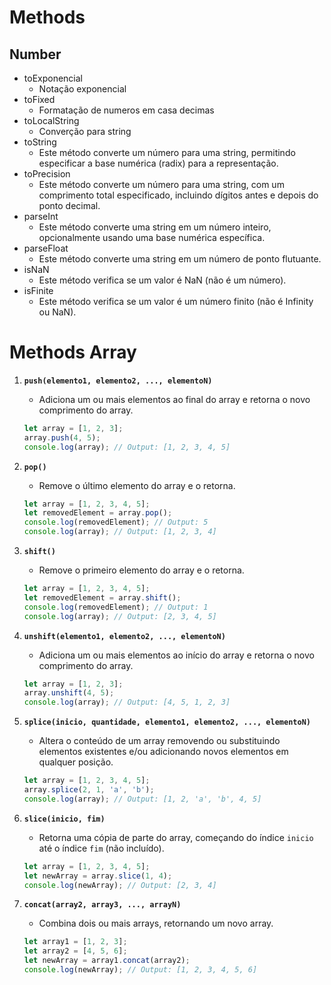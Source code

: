 # Methods

## Number
- toExponencial
    - Notação exponencial
- toFixed
    - Formatação de numeros em casa decimas
- toLocalString
    - Converção para string
- toString
    - Este método converte um número para uma string, permitindo especificar a base numérica (radix) para a representação.
- toPrecision
    - Este método converte um número para uma string, com um comprimento total especificado, incluindo dígitos antes e depois do ponto decimal.
- parseInt
    - Este método converte uma string em um número inteiro, opcionalmente usando uma base numérica específica.
- parseFloat
    - Este método converte uma string em um número de ponto flutuante.
- isNaN
    - Este método verifica se um valor é NaN (não é um número).
- isFinite
    - Este método verifica se um valor é um número finito (não é Infinity ou NaN).

# Methods Array

1. **`push(elemento1, elemento2, ..., elementoN)`**
   - Adiciona um ou mais elementos ao final do array e retorna o novo comprimento do array.

   ```javascript
   let array = [1, 2, 3];
   array.push(4, 5);
   console.log(array); // Output: [1, 2, 3, 4, 5]
   ```

2. **`pop()`**
   - Remove o último elemento do array e o retorna.

   ```javascript
   let array = [1, 2, 3, 4, 5];
   let removedElement = array.pop();
   console.log(removedElement); // Output: 5
   console.log(array); // Output: [1, 2, 3, 4]
   ```

3. **`shift()`**
   - Remove o primeiro elemento do array e o retorna.

   ```javascript
   let array = [1, 2, 3, 4, 5];
   let removedElement = array.shift();
   console.log(removedElement); // Output: 1
   console.log(array); // Output: [2, 3, 4, 5]
   ```

4. **`unshift(elemento1, elemento2, ..., elementoN)`**
   - Adiciona um ou mais elementos ao início do array e retorna o novo comprimento do array.

   ```javascript
   let array = [1, 2, 3];
   array.unshift(4, 5);
   console.log(array); // Output: [4, 5, 1, 2, 3]
   ```

5. **`splice(inicio, quantidade, elemento1, elemento2, ..., elementoN)`**
   - Altera o conteúdo de um array removendo ou substituindo elementos existentes e/ou adicionando novos elementos em qualquer posição.

   ```javascript
   let array = [1, 2, 3, 4, 5];
   array.splice(2, 1, 'a', 'b');
   console.log(array); // Output: [1, 2, 'a', 'b', 4, 5]
   ```

6. **`slice(inicio, fim)`**
   - Retorna uma cópia de parte do array, começando do índice `inicio` até o índice `fim` (não incluído).

   ```javascript
   let array = [1, 2, 3, 4, 5];
   let newArray = array.slice(1, 4);
   console.log(newArray); // Output: [2, 3, 4]
   ```

7. **`concat(array2, array3, ..., arrayN)`**
   - Combina dois ou mais arrays, retornando um novo array.

   ```javascript
   let array1 = [1, 2, 3];
   let array2 = [4, 5, 6];
   let newArray = array1.concat(array2);
   console.log(newArray); // Output: [1, 2, 3, 4, 5, 6]
   ```


